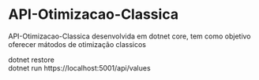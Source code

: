 # API-Otimizacao-Classica
API-Otimizacao-Classica desenvolvida em dotnet core, tem como objetivo oferecer mátodos de otimização classicos

dotnet restore               
dotnet run
https://localhost:5001/api/values
